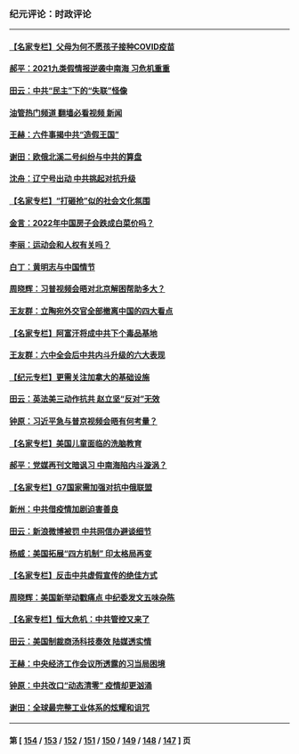### 纪元评论：时政评论
---
#### [【名家专栏】父母为何不愿孩子接种COVID疫苗](../../pages/nsc1025/n13445419.md?12190330) 
#### [郝平：2021九类假情报逆袭中南海 习危机重重](../../pages/nsc1025/n13445204.md?12190330) 
#### [田云：中共“民主”下的“失联”怪像](../../pages/nsc1025/n13444846.md?12190330) 
#### [油管热门频道 翻墙必看视频 新闻](ok?12190330)
#### [王赫：六件事揭中共“造假王国”](../../pages/nsc1025/n13444468.md?12190330) 
#### [谢田：欧俄北溪二号纠纷与中共的算盘](../../pages/nsc1025/n13444711.md?12190330) 
#### [沈舟：辽宁号出动 中共挑起对抗升级](../../pages/nsc1025/n13444296.md?12190330) 
#### [【名家专栏】“打砸抢”似的社会文化氛围](../../pages/nsc1025/n13443715.md?12190330) 
#### [金言：2022年中国房子会跌成白菜价吗？](../../pages/nsc1025/n13443538.md?12190330) 
#### [李丽：运动会和人权有关吗？](../../pages/nsc1025/n13442830.md?12190330) 
#### [白丁：黄明志与中国情节](../../pages/nsc1025/n13442503.md?12190330) 
#### [周晓辉：习普视频会晤对北京解困帮助多大？](../../pages/nsc1025/n13441997.md?12190330) 
#### [王友群：立陶宛外交官全部撤离中国的四大看点](../../pages/nsc1025/n13442048.md?12190330) 
#### [【名家专栏】阿富汗将成中共下个毒品基地](../../pages/nsc1025/n13441511.md?12190330) 
#### [王友群：六中全会后中共内斗升级的六大表现](../../pages/nsc1025/n13440171.md?12190330) 
#### [【纪元专栏】更需关注加拿大的基础设施](../../pages/nsc1025/n13439929.md?12190330) 
#### [田云：英法美三动作抗共 赵立坚“反对”无效](../../pages/nsc1025/n13440685.md?12190330) 
#### [钟原：习近平急与普京视频会晤有何考量？](../../pages/nsc1025/n13439595.md?12190330) 
#### [【名家专栏】美国儿童面临的洗脑教育](../../pages/nsc1025/n13439178.md?12190330) 
#### [郝平：党媒再刊文暗讽习 中南海陷内斗漩涡？](../../pages/nsc1025/n13439757.md?12190330) 
#### [【名家专栏】G7国家需加强对抗中俄联盟](../../pages/nsc1025/n13439191.md?12190330) 
#### [新州：中共借疫情加剧迫害善良](../../pages/nsc1025/n13438950.md?12190330) 
#### [田云：新浪微博被罚 中共网信办避谈细节](../../pages/nsc1025/n13438140.md?12190330) 
#### [杨威：美国拓展“四方机制”  印太格局再变](../../pages/nsc1025/n13437988.md?12190330) 
#### [【名家专栏】反击中共虚假宣传的绝佳方式](../../pages/nsc1025/n13436697.md?12190330) 
#### [周晓辉：美国新举动戳痛点 中纪委发文五味杂陈](../../pages/nsc1025/n13437455.md?12190330) 
#### [【名家专栏】恒大危机：中共管控又来了](../../pages/nsc1025/n13436785.md?12190330) 
#### [田云：美国制裁商汤科技奏效 陆媒透实情](../../pages/nsc1025/n13435764.md?12190330) 
#### [王赫：中央经济工作会议所透露的习当局困境](../../pages/nsc1025/n13435488.md?12190330) 
#### [钟原：中共改口“动态清零” 疫情却更汹涌](../../pages/nsc1025/n13435740.md?12190330) 
#### [谢田：全球最完整工业体系的炫耀和诅咒](../../pages/nsc1025/n13434214.md?12190330) 

---
#### 第 [ [154](./154.md?12190330) / [153](./153.md?12190330) / [152](./152.md?12190330) / [151](./151.md?12190330) / [150](./150.md?12190330) / [149](./149.md?12190330) / [148](./148.md?12190330) / [147](./147.md?12190330) ] 页
